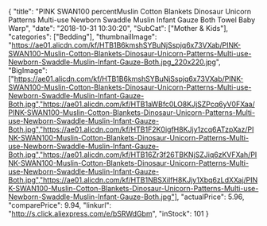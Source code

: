 {
	"title": "PINK SWAN100 percentMuslin Cotton Blankets Dinosaur Unicorn Patterns Multi-use Newborn Swaddle Muslin Infant Gauze Both Towel Baby Warp",
	"date": "2018-10-31 10:30:20",
	"SubCat": ["Mother & Kids"],
	"categories": ["Bedding"],
	"thumbnailImage": "https://ae01.alicdn.com/kf/HTB1B6kmshSYBuNjSspjq6x73VXab/PINK-SWAN100-Muslin-Cotton-Blankets-Dinosaur-Unicorn-Patterns-Multi-use-Newborn-Swaddle-Muslin-Infant-Gauze-Both.jpg_220x220.jpg",
	"BigImage": ["https://ae01.alicdn.com/kf/HTB1B6kmshSYBuNjSspjq6x73VXab/PINK-SWAN100-Muslin-Cotton-Blankets-Dinosaur-Unicorn-Patterns-Multi-use-Newborn-Swaddle-Muslin-Infant-Gauze-Both.jpg","https://ae01.alicdn.com/kf/HTB1aWBfc0LO8KJjSZPcq6yV0FXaa/PINK-SWAN100-Muslin-Cotton-Blankets-Dinosaur-Unicorn-Patterns-Multi-use-Newborn-Swaddle-Muslin-Infant-Gauze-Both.jpg","https://ae01.alicdn.com/kf/HTB1F2K0igfH8KJjy1zcq6ATzpXaz/PINK-SWAN100-Muslin-Cotton-Blankets-Dinosaur-Unicorn-Patterns-Multi-use-Newborn-Swaddle-Muslin-Infant-Gauze-Both.jpg","https://ae01.alicdn.com/kf/HTB16Zr3f26TBKNjSZJiq6zKVFXah/PINK-SWAN100-Muslin-Cotton-Blankets-Dinosaur-Unicorn-Patterns-Multi-use-Newborn-Swaddle-Muslin-Infant-Gauze-Both.jpg","https://ae01.alicdn.com/kf/HTB1NBSXilfH8KJjy1Xbq6zLdXXaj/PINK-SWAN100-Muslin-Cotton-Blankets-Dinosaur-Unicorn-Patterns-Multi-use-Newborn-Swaddle-Muslin-Infant-Gauze-Both.jpg"],
	"actualPrice": 5.96,
	"comparePrice": 9.94,
	"linkurl": "http://s.click.aliexpress.com/e/bSRWdGbm",
	"inStock": 101
}
